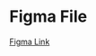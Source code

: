 # Figma File<br>
[Figma Link](https://www.figma.com/design/cCF8GSKk7mjkIQORkAUYjB/Memeverse?node-id=0-1&t=rzFWL9V3fKyg8kAF-1)
